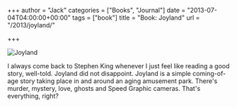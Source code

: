 +++
author = "Jack"
categories = ["Books", "Journal"]
date = "2013-07-04T04:00:00+00:00"
tags = ["book"]
title = "Book: Joyland"
url = "/2013/joyland/"

+++

<aside> <img src="/img/2013/joyland-cover.jpg" alt="Joyland" class="postimage" />
  
</aside> 

I always come back to Stephen King whenever I just feel like reading a good story, well-told. Joyland did not disappoint. Joyland is a simple coming-of-age story taking place in and around an aging amusement park. There's murder, mystery, love, ghosts and Speed Graphic cameras. That's everything, right?